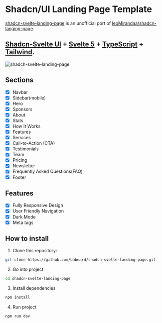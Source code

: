 # Shadcn/UI Landing Page Template

[shadcn-svelte-landing-page]() is an unofficial port of [leoMirandaa/shadcn-langing-page](https://github.com/leoMirandaa/shadcn-landing-page).

## <a href="https://shadcn-svelte.com/" target="_blank">Shadcn-Svelte UI</a> + <a href="https://svelte.dev/" target="_blank">Svelte 5</a> + <a href="https://www.typescriptlang.org/" target="_blank">TypeScript</a> + <a href="https://tailwindcss.com/" target="_blank">Tailwind</a>.

![shadch-svelte-landing-page](https://github.com/babeard/shadcn-svelte-landing-page/assets/61714687/3ba7b51f-9589-4541-800a-5ab7cecad1b5)

## Sections

- [x] Navbar
- [x] Sidebar(mobile)
- [x] Hero
- [x] Sponsors
- [x] About
- [x] Stats
- [x] How It Works
- [x] Features
- [x] Services
- [x] Call-to-Action (CTA)
- [x] Testimonials
- [x] Team
- [x] Pricing
- [x] Newsletter
- [x] Frequently Asked Questions(FAQ)
- [x] Footer

## Features

- [x] Fully Responsive Design
- [x] User Friendly Navigation
- [x] Dark Mode
- [x] Meta tags

## How to install

1. Clone this repository:

```bash
git clone https://github.com/babeard/shadcn-svelte-landing-page.git
```

2. Go into project

```bash
cd shadcn-svelte-landing-page
```

3. Install dependencies

```bash
npm install
```

4. Run project

```bash
npm run dev
```
